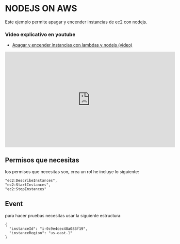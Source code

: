 # NODEJS ON AWS
Este ejemplo permite apagar y encender instancias de ec2 con nodejs. 

### Video explicativo en youtube
- [Apagar y encender instancias con lambdas y nodejs (video)](https://youtu.be/BGIvZpsFTw4)
<iframe width="560" height="315" src="https://www.youtube.com/embed/aia6-eIMe4g" title="YouTube video player" frameborder="0" allow="accelerometer; autoplay; clipboard-write; encrypted-media; gyroscope; picture-in-picture" allowfullscreen></iframe>

## Permisos que necesitas
los permisos que necesitas son, crea un rol he incluye lo siguiente:
```
"ec2:DescribeInstances",
"ec2:StartInstances",
"ec2:StopInstances"
```

## Event
para hacer pruebas necesitas usar la siguiente estructura
```
{
  "instanceId": "i-0c9e4cec48a083f19",
  "instanceRegion": "us-east-1"
}   
```


